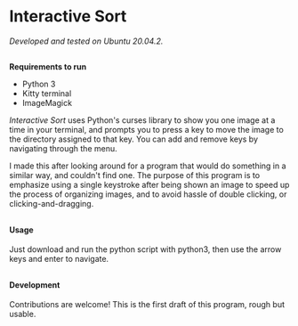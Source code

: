 # Interactive Sort
*Developed and tested on Ubuntu 20.04.2.*
##
**Requirements to run**
* Python 3
* Kitty terminal
* ImageMagick

*Interactive Sort* uses Python's curses library to show you one image at a time in your terminal, and prompts you to press a key to move the image to the directory assigned to that key. You can add and remove keys by navigating through the menu.

I made this after looking around for a program that would do something in a similar way, and couldn't find one. The purpose of this program is to emphasize using a single keystroke after being shown an image to speed up the process of organizing images, and to avoid hassle of double clicking, or clicking-and-dragging.
##
#### Usage
Just download and run the python script with python3, then use the arrow keys and enter to navigate.
##
#### Development

Contributions are welcome! This is the first draft of this program, rough but usable.
